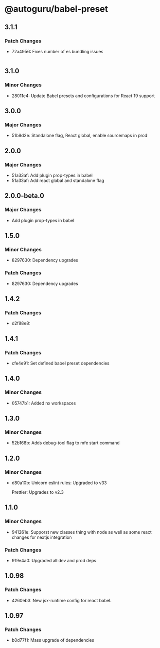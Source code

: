 # @autoguru/babel-preset

## 3.1.1

### Patch Changes

- 72a4956: Fixes number of es bundling issues

    ```

    ```

## 3.1.0

### Minor Changes

- 28011c4: Update Babel presets and configurations for React 19 support

## 3.0.0

### Major Changes

- 51b8d2e: Standalone flag, React global, enable sourcemaps in prod

## 2.0.0

### Major Changes

- 51a33af: Add plugin prop-types in babel
- 51a33af: Add react global and standalone flag

## 2.0.0-beta.0

### Major Changes

- Add plugin prop-types in babel

## 1.5.0

### Minor Changes

- 8297630: Dependency upgrades

### Patch Changes

- 8297630: Dependency upgrades

## 1.4.2

### Patch Changes

- d2f88e8:

## 1.4.1

### Patch Changes

- cfe4e91: Set defined babel preset dependencies

## 1.4.0

### Minor Changes

- 05747b1: Added nx workspaces

## 1.3.0

### Minor Changes

- 52b168b: Adds debug-tool flag to mfe start command

## 1.2.0

### Minor Changes

- d80a10b: Unicorn eslint rules: Upgraded to v33

    Prettier: Upgrades to v2.3

## 1.1.0

### Minor Changes

- 941261e: Supporst new classes thing with node as well as some react changes
  for nextjs integration

### Patch Changes

- 919e4a0: Upgraded all dev and prod deps

## 1.0.98

### Patch Changes

- 4260eb3: New jsx-runtime config for react babel.

## 1.0.97

### Patch Changes

- b0d77f1: Mass upgrade of dependencies
